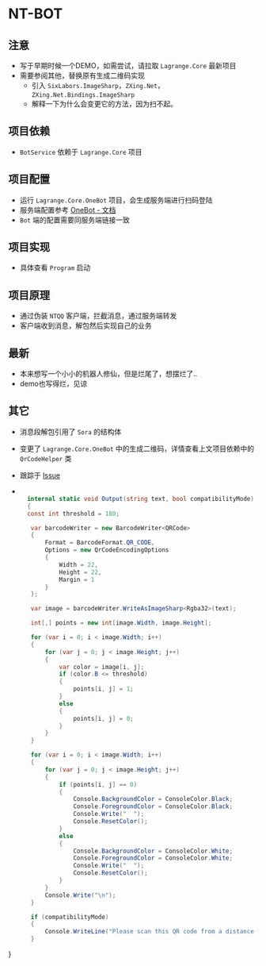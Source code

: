 # NT-BOT

## 注意
* 写于早期时候一个DEMO，如需尝试，请拉取 `Lagrange.Core` 最新项目
* 需要参阅其他，替换原有生成二维码实现
  * 引入 `SixLabors.ImageSharp`，`ZXing.Net`，`ZXing.Net.Bindings.ImageSharp`
  * 解释一下为什么会变更它的方法，因为扫不起。

## 项目依赖
* `BotService` 依赖于 `Lagrange.Core` 项目

## 项目配置
* 运行 `Lagrange.Core.OneBot` 项目，会生成服务端进行扫码登陆
* 服务端配置参考 [OneBot - 文档](https://lagrangedev.github.io/Lagrange.Doc/Lagrange.OneBot/)
* `Bot` 端的配置需要同服务端链接一致

## 项目实现
* 具体查看 `Program` 启动

## 项目原理
* 通过伪装 `NTQQ` 客户端，拦截消息，通过服务端转发
* 客户端收到消息，解包然后实现自己的业务

## 最新
* 本来想写一个小小的机器人修仙，但是烂尾了，想摆烂了..
* demo也写得烂，见谅

## 其它
* 消息段解包引用了  `Sora` 的结构体
* 变更了 `Lagrange.Core.OneBot` 中的生成二维码，详情查看上文项目依赖中的 `QrCodeHelper` 类
* 跟踪于 [Issue](https://github.com/LagrangeDev/Lagrange.Core/issues/732)

* ```c#

    internal static void Output(string text, bool compatibilityMode)
    {
    const int threshold = 180;

     var barcodeWriter = new BarcodeWriter<QRCode>
     {
         Format = BarcodeFormat.QR_CODE,
         Options = new QrCodeEncodingOptions
         {
             Width = 22,
             Height = 22,
             Margin = 1
         }
     };

     var image = barcodeWriter.WriteAsImageSharp<Rgba32>(text);

     int[,] points = new int[image.Width, image.Height];

     for (var i = 0; i < image.Width; i++)
     {
         for (var j = 0; j < image.Height; j++)
         {
             var color = image[i, j];
             if (color.B <= threshold)
             {
                 points[i, j] = 1;
             }
             else
             {
                 points[i, j] = 0;
             }
         }
     }

     for (var i = 0; i < image.Width; i++)
     {
         for (var j = 0; j < image.Height; j++)
         {
             if (points[i, j] == 0)
             {
                 Console.BackgroundColor = ConsoleColor.Black;
                 Console.ForegroundColor = ConsoleColor.Black;
                 Console.Write("  ");
                 Console.ResetColor();
             }
             else
             {
                 Console.BackgroundColor = ConsoleColor.White;
                 Console.ForegroundColor = ConsoleColor.White;
                 Console.Write("  ");
                 Console.ResetColor();
             }
         }
         Console.Write("\n");
     }

     if (compatibilityMode)
     {
         Console.WriteLine("Please scan this QR code from a distance with your smart phone.\nScanning may fail if you are too close.");
     }
}
```
